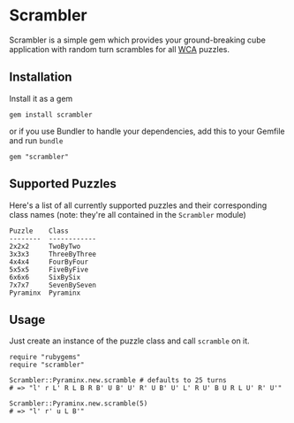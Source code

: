 Scrambler
=========

Scrambler is a simple gem which provides your ground-breaking cube application with random turn scrambles for all [WCA](http://www.worldcubeassociation.org/) puzzles.

Installation
------------

Install it as a gem

    gem install scrambler

or if you use Bundler to handle your dependencies, add this to your Gemfile and run `bundle`

    gem "scrambler"

Supported Puzzles
-----------------

Here's a list of all currently supported puzzles and their corresponding class names (note: they're all contained in the `Scrambler` module)

    Puzzle    Class
    --------  ------------
    2x2x2     TwoByTwo
    3x3x3     ThreeByThree
    4x4x4     FourByFour
    5x5x5     FiveByFive
    6x6x6     SixBySix
    7x7x7     SevenBySeven
    Pyraminx  Pyraminx

Usage
-----

Just create an instance of the puzzle class and call `scramble` on it.

    require "rubygems"
    require "scrambler"

    Scrambler::Pyraminx.new.scramble # defaults to 25 turns
    # => "l' r L' R L B R B' U B' U' R' U B' U' L' R U' B U R L U' R' U'"

    Scrambler::Pyraminx.new.scramble(5)
    # => "l' r' u L B'"

